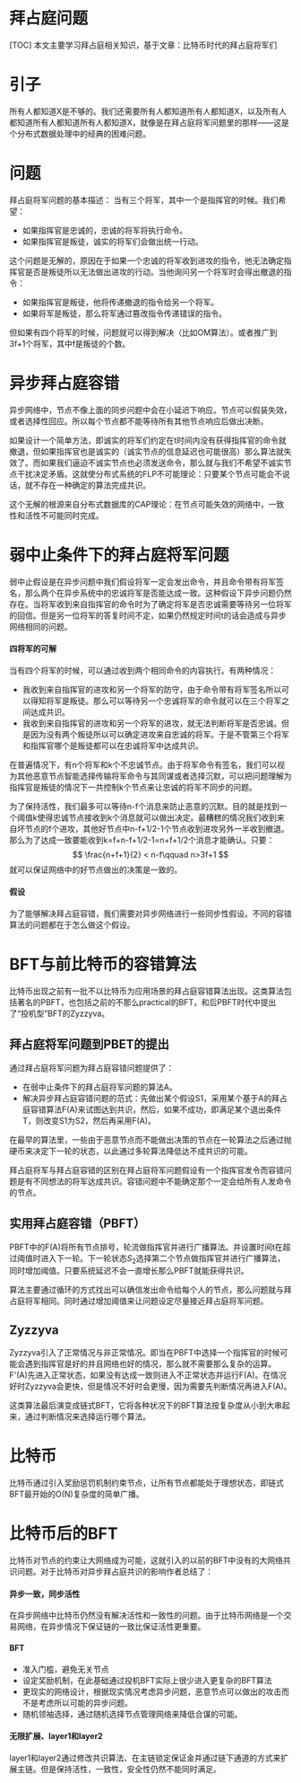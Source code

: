 # 拜占庭问题
[TOC]
本文主要学习拜占庭相关知识，基于文章：比特币时代的拜占庭将军们

# 引子
所有人都知道X是不够的。我们还需要所有人都知道所有人都知道X，以及所有人都知道所有人都知道所有人都知道X，就像是在拜占庭将军问题里的那样——这是个分布式数据处理中的经典的困难问题。

# 问题
拜占庭将军问题的基本描述：
当有三个将军，其中一个是指挥官的时候。我们希望：
* 如果指挥官是忠诚的，忠诚的将军将执行命令。
* 如果指挥官是叛徒，诚实的将军们会做出统一行动。

这个问题是无解的，原因在于如果一个忠诚的将军收到进攻的指令，他无法确定指挥官是否是叛徒所以无法做出进攻的行动。当他询问另一个将军时会得出撤退的指令：
* 如果指挥官是叛徒，他将传递撤退的指令给另一个将军。
* 如果将军是叛徒，那么将军通过篡改指令传递错误的指令。

但如果有四个将军的时候，问题就可以得到解决（比如OM算法）。或者推广到3f+1个将军，其中f是叛徒的个数。

# 异步拜占庭容错
异步网络中，节点不像上面的同步问题中会在小延迟下响应。节点可以假装失效，或者选择性回应。所以每个节点都不能等待所有其他节点响应后做出决断。

如果设计一个简单方法，即诚实的将军们约定在t时间内没有获得指挥官的命令就撤退，但如果指挥官也是诚实的（诚实节点的信息延迟也可能很高）那么算法就失效了。而如果我们逼迫不诚实节点也必须发送命令，那么就与我们不希望不诚实节点干扰决定矛盾。这就使分布式系统的FLP不可能理论：只要某个节点可能会不说话，就不存在一种确定的算法完成共识。

这个无解的根源来自分布式数据库的CAP理论：在节点可能失效的网络中，一致性和活性不可能同时完成。

# 弱中止条件下的拜占庭将军问题

弱中止假设是在异步问题中我们假设将军一定会发出命令，并且命令带有将军签名，那么两个在异步系统中的忠诚将军是否能达成一致。这种假设下异步问题仍然存在。当将军收到来自指挥官的命令时为了确定将军是否忠诚需要等待另一位将军的回信。但是另一位将军的答复时间不定，如果仍然规定时间t的话会造成与异步网络相同的问题。

#### 四将军的可解
当有四个将军的时候，可以通过收到两个相同命令的内容执行。有两种情况：
* 我收到来自指挥官的进攻和另一个将军的防守，由于命令带有将军签名所以可以得知将军是叛徒。那么可以等待另一个忠诚将军的命令就可以在三个将军之间达成共识。
* 我收到来自指挥官的进攻和另一个将军的进攻，就无法判断将军是否忠诚。但是因为没有两个叛徒所以可以确定进攻来自忠诚的将军。于是不管第三个将军和指挥官哪个是叛徒都可以在忠诚将军中达成共识。

在普遍情况下，有n个将军和k个不忠诚节点。由于将军命令有签名，我们可以视为其他恶意节点智能选择传输将军命令与其同谋或者选择沉默，可以把问题理解为指挥官是叛徒的情况下一共控制k个节点来让忠诚的将军不同步的问题。

为了保持活性，我们最多可以等待n-f个消息来防止恶意的沉默。目的就是找到一个阈值k使得忠诚节点接收到k个消息就可以做出决定。最糟糕的情况我们收到来自坏节点的f个进攻，其他好节点中n-f+1/2-1个节点收到进攻另外一半收到撤退。那么为了达成一致要能收到k=f+n-f+1/2-1=n+f+1/2个消息才能确认。只要：
$$
\frac{n+f+1}{2} < n-f\qquad n>3f+1
$$
就可以保证网络中的好节点做出的决策是一致的。

#### 假设
为了能够解决拜占庭容错，我们需要对异步网络进行一些同步性假设。不同的容错算法的问题都在于怎么做这个假设。

# BFT与前比特币的容错算法
比特币出现之前有一批不以比特币为应用场景的拜占庭容错算法出现。这类算法包括著名的PBFT，也包括之前的不那么practical的BFT，和后PBFT时代中提出了“投机型”BFT的Zyzzyva。

## 拜占庭将军问题到PBET的提出

通过拜占庭将军问题为拜占庭容错问题提供了：

* 在弱中止条件下的拜占庭将军问题的算法A。
* 解决异步拜占庭容错问题的范式：先做出某个假设S1，采用某个基于A的拜占庭容错算法F(A)来试图达到共识，然后，如果不成功，即满足某个退出条件T，则改变S1为S2，然后再采用F(A)。

在最早的算法里，一些由于恶意节点而不能做出决策的节点在一轮算法之后通过抛硬币来决定下一轮的状态，以此通过多轮算法降低达不成共识的可能。

拜占庭将军与拜占庭容错的区别在拜占庭将军问题假设有一个指挥官发令而容错问题是有不同想法的将军达成共识。容错问题中不能确定那个一定会给所有人发命令的节点。

## 实用拜占庭容错（PBFT）
PBFT中的F(A)将所有节点排号，轮流做指挥官并进行广播算法。并设置时间t在超过阈值时进入下一轮。下一轮状态$S_2$选择第二个节点做指挥官并进行广播算法，同时增加阈值。只要系统延迟不会一直增长那么PBFT就能获得共识。

算法主要通过循环的方式找出可以确信发出命令给每个人的节点，那么问题就与拜占庭将军相同。同时通过增加阈值来让问题设定尽量接近拜占庭将军问题。

## Zyzzyva
Zyzzyva引入了正常情况与非正常情况。即当在PBFT中选择一个指挥官的时候可能会遇到指挥官是好的并且网络也好的情况，那么就不需要那么复杂的运算。F'(A)先进入正常状态，如果没有达成一致则进入不正常状态并运行F(A)。在情况好时Zyzzyva会更快，但是情况不好时会更慢，因为需要先判断情况再进入F(A)。

这类算法最后演变成链式BFT，它将各种状况下的BFT算法按复杂度从小到大串起来，通过判断情况来选择运行哪个算法。

# 比特币
比特币通过引入奖励惩罚机制约束节点，让所有节点都能处于理想状态，即链式BFT最开始的O(N)复杂度的简单广播。

# 比特币后的BFT
比特币对节点的约束让大网络成为可能，这就引入的以前的BFT中没有的大网络共识问题。对于比特币对异步拜占庭共识的影响作者总结了：

#### 异步一致，同步活性
在异步网络中比特币仍然没有解决活性和一致性的问题。由于比特币网络是一个交易网络，在异步情况下保证链的一致比保证活性更重要。

#### BFT

* 准入门槛，避免无关节点
* 设定奖励机制，在此基础通过投机BFT实际上很少进入更复杂的BFT算法
* 更现实的网络设计，根据现实情况考虑异步问题，恶意节点可以做出的攻击而不是考虑所以可能的异步问题。
* 随机领袖选择，通过随机选择节点管理网络来降低合谋的可能。

#### 无限扩展、layer1和layer2
layer1和layer2通过修改共识算法、在主链锁定保证金并通过链下通道的方式来扩展主链。但是保持活性，一致性，安全性仍然不能同时满足。
